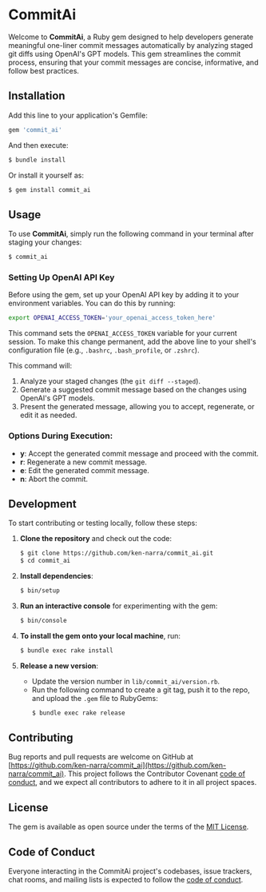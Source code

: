 # CommitAi

Welcome to **CommitAi**, a Ruby gem designed to help developers generate meaningful one-liner commit messages automatically by analyzing staged git diffs using OpenAI's GPT models. This gem streamlines the commit process, ensuring that your commit messages are concise, informative, and follow best practices.

## Installation

Add this line to your application's Gemfile:

```ruby
gem 'commit_ai'
```

And then execute:

```bash
$ bundle install
```

Or install it yourself as:

```bash
$ gem install commit_ai
```

## Usage

To use **CommitAi**, simply run the following command in your terminal after staging your changes:

```bash
$ commit_ai
```

### Setting Up OpenAI API Key

Before using the gem, set up your OpenAI API key by adding it to your environment variables. You can do this by running:

```bash
export OPENAI_ACCESS_TOKEN='your_openai_access_token_here'
```

This command sets the `OPENAI_ACCESS_TOKEN` variable for your current session. To make this change permanent, add the above line to your shell's configuration file (e.g., `.bashrc`, `.bash_profile`, or `.zshrc`).

This command will:
1. Analyze your staged changes (the `git diff --staged`).
2. Generate a suggested commit message based on the changes using OpenAI's GPT models.
3. Present the generated message, allowing you to accept, regenerate, or edit it as needed.

### Options During Execution:
- **y**: Accept the generated commit message and proceed with the commit.
- **r**: Regenerate a new commit message.
- **e**: Edit the generated commit message.
- **n**: Abort the commit.

## Development

To start contributing or testing locally, follow these steps:

1. **Clone the repository** and check out the code:
   ```bash
   $ git clone https://github.com/ken-narra/commit_ai.git
   $ cd commit_ai
   ```

2. **Install dependencies**:
   ```bash
   $ bin/setup
   ```

3. **Run an interactive console** for experimenting with the gem:
   ```bash
   $ bin/console
   ```

4. **To install the gem onto your local machine**, run:
   ```bash
   $ bundle exec rake install
   ```

5. **Release a new version**:
   - Update the version number in `lib/commit_ai/version.rb`.
   - Run the following command to create a git tag, push it to the repo, and upload the `.gem` file to RubyGems:
     ```bash
     $ bundle exec rake release
     ```

## Contributing

Bug reports and pull requests are welcome on GitHub at [https://github.com/ken-narra/commit_ai](https://github.com/ken-narra/commit_ai). This project follows the Contributor Covenant [code of conduct](https://github.com/ken-narra/commit_ai/blob/master/CODE_OF_CONDUCT.md), and we expect all contributors to adhere to it in all project spaces.

## License

The gem is available as open source under the terms of the [MIT License](https://opensource.org/licenses/MIT).

## Code of Conduct

Everyone interacting in the CommitAi project's codebases, issue trackers, chat rooms, and mailing lists is expected to follow the [code of conduct](https://github.com/ken-narra/commit_ai/blob/master/CODE_OF_CONDUCT.md).
